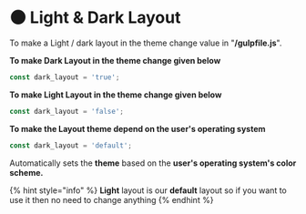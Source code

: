 # 🌑 Light & Dark Layout

To make a Light / dark layout in the theme change value in "**/gulpfile.js**".

**To make Dark Layout in the theme change given below**

```javascript
const dark_layout = 'true';
```



**To make Light Layout in the theme change given below**

```javascript
const dark_layout = 'false';
```



**To make the Layout theme depend on the user's operating system**

```javascript
const dark_layout = 'default';
```

Automatically sets the **theme** based on the **user's operating system's color scheme.**



{% hint style="info" %}
**Light** layout is our **default** layout so if you want to use it then no need to change anything
{% endhint %}
